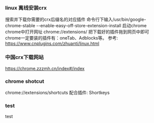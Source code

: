 ### linux 离线安装crx
搜索并下载你需要的crx后缀名的对应插件
命令行下输入/usr/bin/google-chrome-stable --enable-easy-off-store-extension-install 启动chrome
chrome中打开网址 chrome://extensions/
把下载好的插件拖到网页中即可
chrome一定要装的插件有：oneTab、Adblocks等。
参考: https://www.cnplugins.com/zhuanti/linux.html

### 中国crx下载网站
https://chrome.zzzmh.cn/index#/index


### chrome shotcut
chrome://extensions/shortcuts
配合插件:  Shortkeys 



### test
test

